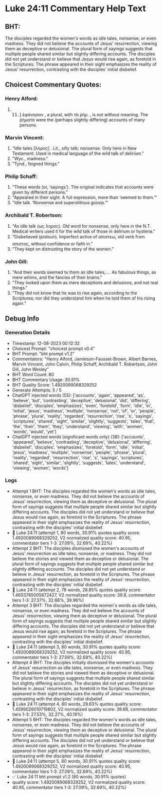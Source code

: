 # Luke 24:11 Commentary Help Text

## BHT:
The disciples regarded the women's words as idle tales, nonsense, or even madness. They did not believe the accounts of Jesus' resurrection, viewing them as deceptive or delusional. The plural form of sayings suggests that multiple people shared similar but slightly differing accounts. The disciples did not yet understand or believe that Jesus would rise again, as foretold in the Scriptures. The phrase appeared in their sight emphasizes the reality of Jesus' resurrection, contrasting with the disciples' initial disbelief.

## Choicest Commentary Quotes:
### Henry Alford:
1.  11. ] ἐφάνησαν , a plural, with τὰ ῥήμ ., is not without meaning. The ῥήματα were the (perhaps slightly differing) accounts of many persons.


### Marvin Vincent:
1. "Idle tales [ληρος] . Lit., silly talk; nonsense. Only here in New Testament. Used in medical language of the wild talk of delirium."
2. "Wyc., madness."
3. "Tynd., feigned things."

### Philip Schaff:
1. "These words (or, ‘sayings’). The original indicates that accounts were given by different persons."
2. "Appeared in their sight. A full expression, more than ‘seemed to them.’"
3. "Idle talk. ‘Nonsense and superstitious gossip.’"

### Archibald T. Robertson:
1. "As idle talk (ως ληρος). Old word for nonsense, only here in the N.T. Medical writers used it for the wild talk of those in delirium or hysteria."
2. "Disbelieved (pistoun). Imperfect active of απιστεω, old verb from απιστος, without confidence or faith in."
3. "They kept on distrusting the story of the women."

### John Gill:
1. "And their words seemed to them as idle tales,.... As fabulous things, as mere whims, and the fancies of their brains."
2. "They looked upon them as mere deceptions and delusions, and not real things."
3. "They did not know that he was to rise again, according to the Scriptures; nor did they understand him when he told them of his rising again."


## Debug Info
### Generation Details
- Timestamp: 12-08-2023 00:12:32
- Choicest Prompt: "choicest prompt v0.4"
- BHT Prompt: "bht prompt v1.2"
- Commentators: "Henry Alford, Jamieson-Fausset-Brown, Albert Barnes, Marvin Vincent, John Calvin, Philip Schaff, Archibald T. Robertson, John Gill, John Wesley"
- BHT Word Count: 80
- BHT Commentary Usage: 30.91%
- BHT Quality Score: 1.4920089068329252
- Generate Attempts: 5 / 5
- ChatGPT injected words (55):
	['accounts', 'again', 'appeared', 'as', 'believe', 'but', 'contrasting', 'deceptive', 'delusional', 'did', 'differing', 'disbelief', 'disciples', 'emphasizes', 'even', 'foretold', 'form', 'idle', 'in', 'initial', 'jesus', 'madness', 'multiple', 'nonsense', 'not', 'of', 'or', 'people', 'phrase', 'plural', 'reality', 'regarded', 'resurrection', 'rise', 's', 'sayings', 'scriptures', 'shared', 'sight', 'similar', 'slightly', 'suggests', 'tales', 'that', 'the', 'their', 'them', 'they', 'understand', 'viewing', 'with', 'women', 'words', 'would', 'yet']
- ChatGPT injected words (significant words only) (38):
	['accounts', 'appeared', 'believe', 'contrasting', 'deceptive', 'delusional', 'differing', 'disbelief', 'disciples', 'emphasizes', 'foretold', 'form', 'idle', 'initial', 'jesus', 'madness', 'multiple', 'nonsense', 'people', 'phrase', 'plural', 'reality', 'regarded', 'resurrection', 'rise', 's', 'sayings', 'scriptures', 'shared', 'sight', 'similar', 'slightly', 'suggests', 'tales', 'understand', 'viewing', 'women', 'words']

### Logs
- Attempt 1 BHT: The disciples regarded the women's words as idle tales, nonsense, or even madness. They did not believe the accounts of Jesus' resurrection, viewing them as deceptive or delusional. The plural form of sayings suggests that multiple people shared similar but slightly differing accounts. The disciples did not yet understand or believe that Jesus would rise again, as foretold in the Scriptures. The phrase appeared in their sight emphasizes the reality of Jesus' resurrection, contrasting with the disciples' initial disbelief.
- 🔄 Luke 24:11 (attempt 1, 80 words, 30.91% quotes quality score: 1.4920089068329252, V2 normalized quality score: 40.95, commentator tiers 1-3: 27.09%, 32.69%, 40.22%)
- Attempt 2 BHT: The disciples dismissed the women's accounts of Jesus' resurrection as idle tales, nonsense, or madness. They did not believe the stories and viewed them as deceptive or delusional. The plural form of sayings suggests that multiple people shared similar but slightly differing accounts. The disciples did not yet understand or believe in Jesus' resurrection, as foretold in the Scriptures. The phrase appeared in their sight emphasizes the reality of Jesus' resurrection, contrasting with the disciples' initial disbelief.
- 🔄 Luke 24:11 (attempt 2, 78 words, 28.85% quotes quality score: 1.4603765005672427, V2 normalized quality score: 39.9, commentator tiers 1-3: 27.37%, 32.66%, 39.96%)
- Attempt 3 BHT: The disciples regarded the women's words as idle tales, nonsense, or even madness. They did not believe the accounts of Jesus' resurrection, viewing them as deceptive or delusional. The plural form of sayings suggests that multiple people shared similar but slightly differing accounts. The disciples did not yet understand or believe that Jesus would rise again, as foretold in the Scriptures. The phrase appeared in their sight emphasizes the reality of Jesus' resurrection, contrasting with the disciples' initial disbelief.
- 🔄 Luke 24:11 (attempt 3, 80 words, 30.91% quotes quality score: 1.4920089068329252, V2 normalized quality score: 40.95, commentator tiers 1-3: 27.09%, 32.69%, 40.22%)
- Attempt 4 BHT: The disciples initially dismissed the women's accounts of Jesus' resurrection as idle tales, nonsense, or even madness. They did not believe the stories and viewed them as deceptive or delusional. The plural form of sayings suggests that multiple people shared similar but slightly differing accounts. The disciples did not yet understand or believe in Jesus' resurrection, as foretold in the Scriptures. The phrase appeared in their sight emphasizes the reality of Jesus' resurrection, contrasting with the disciples' initial disbelief.
- 🔄 Luke 24:11 (attempt 4, 80 words, 29.63% quotes quality score: 1.4599026010719802, V2 normalized quality score: 39.88, commentator tiers 1-3: 27.53%, 32.27%, 40.19%)
- Attempt 5 BHT: The disciples regarded the women's words as idle tales, nonsense, or even madness. They did not believe the accounts of Jesus' resurrection, viewing them as deceptive or delusional. The plural form of sayings suggests that multiple people shared similar but slightly differing accounts. The disciples did not yet understand or believe that Jesus would rise again, as foretold in the Scriptures. The phrase appeared in their sight emphasizes the reality of Jesus' resurrection, contrasting with the disciples' initial disbelief.
- 🔄 Luke 24:11 (attempt 5, 80 words, 30.91% quotes quality score: 1.4920089068329252, V2 normalized quality score: 40.95, commentator tiers 1-3: 27.09%, 32.69%, 40.22%)
- ✅ Luke 24:11 bht prompt v1.2 (80 words, 30.91% quotes)
- quality score: 1.4920089068329252, V2 normalized quality score: 40.95, commentator tiers 1-3: 27.09%, 32.69%, 40.22%)